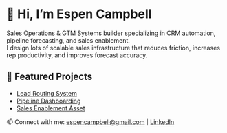 # 👋 Hi, I’m Espen Campbell

Sales Operations & GTM Systems builder specializing in CRM automation, pipeline forecasting, and sales enablement.  
I design lots of scalable sales infrastructure that reduces friction, increases rep productivity, and improves forecast accuracy.  

## 🔧 Featured Projects
- [Lead Routing System](./lead-routing/lead-routing.md)
- [Pipeline Dashboarding](./pipeline-dashboard/pipeline-dashboard.md)
- [Sales Enablement Asset](./sales-enablement/enablement-guide.md)

📫 Connect with me: espencampbell@gmail.com | [LinkedIn](https://www.linkedin.com/in/espencampbell)